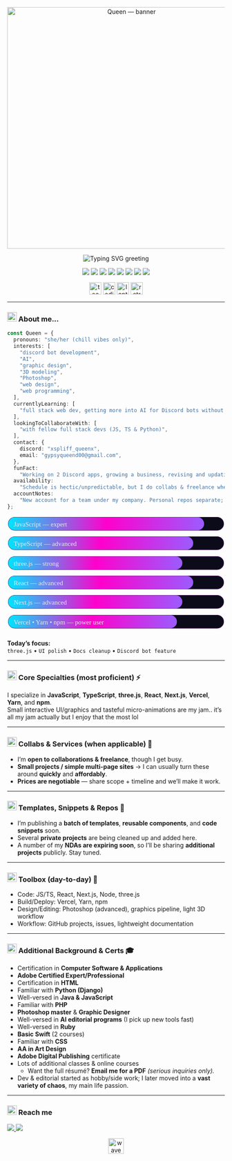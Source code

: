 <!-- TOP BANNER (transparent .gif/.apng) -->
<div align="center">
  <img src="https://media.giphy.com/media/JlJJU8Rd2QP4qxjNBc/giphy.gif" alt="Queen — banner" width="560" />
</div>

<!-- COLORED, MOBILE-SAFE TITLE (typing svg renders on desktop & mobile) -->
<p align="center">
  <img
    src="https://readme-typing-svg.demolab.com?font=Fira+Code&weight=600&duration=2800&pause=700&size=26&center=true&vCenter=true&width=720&lines=Heya%2C+I'm+Queen!;Developer+%E2%80%A2+Editor+%E2%80%A2+Designer;Discord+Bots+%7C+AI+%7C+Web+%7C+3D%2Fthree.js"
    alt="Typing SVG greeting"
  />
</p>

<!-- quick tech badges -->
<p align="center">
  <img src="https://img.shields.io/badge/JavaScript-F7DF1E?logo=javascript&logoColor=000" />
  <img src="https://img.shields.io/badge/TypeScript-3178C6?logo=typescript&logoColor=fff" />
  <img src="https://img.shields.io/badge/React-61DAFB?logo=react&logoColor=000" />
  <img src="https://img.shields.io/badge/Next.js-000000?logo=nextdotjs&logoColor=fff" />
  <img src="https://img.shields.io/badge/three.js-000000?logo=threedotjs&logoColor=fff" />
  <img src="https://img.shields.io/badge/Vercel-000000?logo=vercel&logoColor=fff" />
  <img src="https://img.shields.io/badge/Yarn-2C8EBB?logo=yarn&logoColor=fff" />
  <img src="https://img.shields.io/badge/npm-CB3837?logo=npm&logoColor=fff" />
</p>

<!-- animated emoji sprinkles -->
<p align="center">
  <img src="https://media.giphy.com/media/QnZal34ldLmSxO7qqB/giphy.gif" width="28" alt="tech sparkle" />
  <img src="https://media.giphy.com/media/H7AmqyARFEc7S1Smtl/giphy.gif" width="28" alt="coding" />
  <img src="https://media.giphy.com/media/qr3ZyWgwGQjbJ1oSOf/giphy.gif" width="28" alt="laptop" />
  <img src="https://media.giphy.com/media/gGxJ9P0d6S6Kect4Ub/giphy.gif" width="28" alt="retro bubble" />
</p>

---

### <img src="https://media.giphy.com/media/qr3ZyWgwGQjbJ1oSOf/giphy.gif" width="22" alt="laptop" />  About me...
```ts
const Queen = {
  pronouns: "she/her (chill vibes only)",
  interests: [
    "discord bot development",
    "AI",
    "graphic design",
    "3D modeling",
    "Photoshop",
    "web design",
    "web programming",
  ],
  currentlyLearning: [
    "full stack web dev, getting more into AI for Discord bots without hosted AI services",
  ],
  lookingToCollaborateWith: [
    "with fellow full stack devs (JS, TS & Python)",
  ],
  contact: {
    discord: "xspliff_queenx",
    email: "gypsyqueend00@gmail.com",
  },
  funFact:
    "Working on 2 Discord apps, growing a business, revising and updating company site weekly; JS is my fave for collab-friendly builds, but TS is my all-time fave that has my heart. Editor by passion, dev by love.",
  availability:
    "Schedule is hectic/unpredictable, but I do collabs & freelance when I can.",
  accountNotes:
    "New account for a team under my company. Personal repos separate; many app repos private until publication.",
};
```

<!-- ===================== FEATURE #1: NEON SKILL BARS ===================== -->
<!-- pure SVG; adjust colored bar widths (0–396) to taste -->
<div align="center">

  <!-- JavaScript -->
  <svg viewBox="0 0 400 36" width="100%" height="36" role="img" aria-label="JavaScript — expert">
    <defs>
      <linearGradient id="gradJS" x1="0" x2="1">
        <stop offset="0%"  stop-color="#00e5ff"/>
        <stop offset="50%" stop-color="#ff00cc"/>
        <stop offset="100%" stop-color="#9b5cff"/>
      </linearGradient>
    </defs>
    <rect x="2" y="2" rx="12" ry="12" width="396" height="24" fill="#0b0b1a" stroke="#3a0a47"/>
    <rect x="2" y="2" rx="12" ry="12" width="360" height="24" fill="url(#gradJS)"/>
    <text x="12" y="19" fill="#eaeaea" font-size="12" font-family="ui-monospace, SFMono-Regular">JavaScript — expert</text>
  </svg>

  <!-- TypeScript -->
  <svg viewBox="0 0 400 36" width="100%" height="36" role="img" aria-label="TypeScript — advanced">
    <defs><linearGradient id="gradTS" x1="0" x2="1">
      <stop offset="0%" stop-color="#00e5ff"/><stop offset="50%" stop-color="#ff00cc"/><stop offset="100%" stop-color="#9b5cff"/>
    </linearGradient></defs>
    <rect x="2" y="2" rx="12" ry="12" width="396" height="24" fill="#0b0b1a" stroke="#3a0a47"/>
    <rect x="2" y="2" rx="12" ry="12" width="340" height="24" fill="url(#gradTS)"/>
    <text x="12" y="19" fill="#eaeaea" font-size="12" font-family="ui-monospace, SFMono-Regular">TypeScript — advanced</text>
  </svg>

  <!-- three.js -->
  <svg viewBox="0 0 400 36" width="100%" height="36" role="img" aria-label="three.js — strong">
    <defs><linearGradient id="grad3" x1="0" x2="1">
      <stop offset="0%" stop-color="#00e5ff"/><stop offset="50%" stop-color="#ff00cc"/><stop offset="100%" stop-color="#9b5cff"/>
    </linearGradient></defs>
    <rect x="2" y="2" rx="12" ry="12" width="396" height="24" fill="#0b0b1a" stroke="#3a0a47"/>
    <rect x="2" y="2" rx="12" ry="12" width="320" height="24" fill="url(#grad3)"/>
    <text x="12" y="19" fill="#eaeaea" font-size="12" font-family="ui-monospace, SFMono-Regular">three.js — strong</text>
  </svg>

  <!-- React -->
  <svg viewBox="0 0 400 36" width="100%" height="36" role="img" aria-label="React — advanced">
    <defs><linearGradient id="gradR" x1="0" x2="1">
      <stop offset="0%" stop-color="#00e5ff"/><stop offset="50%" stop-color="#ff00cc"/><stop offset="100%" stop-color="#9b5cff"/>
    </linearGradient></defs>
    <rect x="2" y="2" rx="12" ry="12" width="396" height="24" fill="#0b0b1a" stroke="#3a0a47"/>
    <rect x="2" y="2" rx="12" ry="12" width="340" height="24" fill="url(#gradR)"/>
    <text x="12" y="19" fill="#eaeaea" font-size="12" font-family="ui-monospace, SFMono-Regular">React — advanced</text>
  </svg>

  <!-- Next.js -->
  <svg viewBox="0 0 400 36" width="100%" height="36" role="img" aria-label="Next.js — advanced">
    <defs><linearGradient id="gradN" x1="0" x2="1">
      <stop offset="0%" stop-color="#00e5ff"/><stop offset="50%" stop-color="#ff00cc"/><stop offset="100%" stop-color="#9b5cff"/>
    </linearGradient></defs>
    <rect x="2" y="2" rx="12" ry="12" width="396" height="24" fill="#0b0b1a" stroke="#3a0a47"/>
    <rect x="2" y="2" rx="12" ry="12" width="320" height="24" fill="url(#gradN)"/>
    <text x="12" y="19" fill="#eaeaea" font-size="12" font-family="ui-monospace, SFMono-Regular">Next.js — advanced</text>
  </svg>

  <!-- Tooling band -->
  <svg viewBox="0 0 400 36" width="100%" height="36" role="img" aria-label="Vercel • Yarn • npm — power user">
    <defs><linearGradient id="gradT" x1="0" x2="1">
      <stop offset="0%" stop-color="#00e5ff"/><stop offset="50%" stop-color="#ff00cc"/><stop offset="100%" stop-color="#9b5cff"/>
    </linearGradient></defs>
    <rect x="2" y="2" rx="12" ry="12" width="396" height="24" fill="#0b0b1a" stroke="#3a0a47"/>
    <rect x="2" y="2" rx="12" ry="12" width="310" height="24" fill="url(#gradT)"/>
    <text x="12" y="19" fill="#eaeaea" font-size="12" font-family="ui-monospace, SFMono-Regular">Vercel • Yarn • npm — power user</text>
  </svg>

</div>

<!-- ===================== FEATURE #3: TODAY'S FOCUS ===================== -->
**Today’s focus:**  
`three.js`  •  `UI polish`  •  `Docs cleanup`  •  `Discord bot feature`

---

### <img src="https://media.giphy.com/media/H7AmqyARFEc7S1Smtl/giphy.gif" width="22" alt="coding" /> Core Specialties (most proficient) ⚡
I specialize in **JavaScript**, **TypeScript**, **three.js**, **React**, **Next.js**, **Vercel**, **Yarn**, and **npm**.  
Small interactive UI/graphics and tasteful micro-animations are my jam.. it’s all my jam actually but I enjoy that the most lol

---

### <img src="https://media.giphy.com/media/QnZal34ldLmSxO7qqB/giphy.gif" width="22" alt="tech" />   Collabs & Services (when applicable) 🤝
- I’m **open to collaborations & freelance**, though I get busy.  
- **Small projects / simple multi-page sites** → I can usually turn these around **quickly** and **affordably**.  
- **Prices are negotiable** — share scope + timeline and we’ll make it work.

---

### <img src="https://media.giphy.com/media/QnZal34ldLmSxO7qqB/giphy.gif" width="22" alt="tech" />   Templates, Snippets & Repos 🧩
- I’m publishing a **batch of templates**, **reusable components**, and **code snippets** soon.  
- Several **private projects** are being cleaned up and added here.  
- A number of my **NDAs are expiring soon**, so I’ll be sharing **additional projects** publicly. Stay tuned.

---

### <img src="https://media.giphy.com/media/gGxJ9P0d6S6Kect4Ub/giphy.gif" width="22" alt="bubble" /> Toolbox (day-to-day) 🧰
- Code: JS/TS, React, Next.js, Node, three.js  
- Build/Deploy: Vercel, Yarn, npm  
- Design/Editing: Photoshop (advanced), graphics pipeline, light 3D workflow  
- Workflow: GitHub projects, issues, lightweight documentation

---

### <img src="https://media.giphy.com/media/hS42TuYYnANLFR9IRQ/giphy.gif" width="22" alt="404 playful" /> Additional Background & Certs 🎓
- Certification in **Computer Software & Applications**  
- **Adobe Certified Expert/Professional**  
- Certification in **HTML**  
- Familiar with **Python (Django)**  
- Well-versed in **Java & JavaScript**  
- Familiar with **PHP**  
- **Photoshop master** & **Graphic Designer**  
- Well-versed in **AI editorial programs** (I pick up new tools fast)  
- Well-versed in **Ruby**  
- **Basic Swift** (2 courses)  
- Familiar with **CSS**  
- **AA in Art Design**  
- **Adobe Digital Publishing** certificate  
- Lots of additional classes & online courses  
  - Want the full résumé? **Email me for a PDF** *(serious inquiries only).*  
- Dev & editorial started as hobby/side work; I later moved into a **vast variety of chaos**, my main life passion.

---

### <img src="https://media.giphy.com/media/QuI2G48pcj20qNHE3f/giphy.gif" width="22" alt="mail" />  Reach me
<p>
  <a href="mailto:gypsyqueend00@gmail.com">
    <img src="https://img.shields.io/badge/Email-gypsyqueend00%40gmail.com-red?logo=gmail&logoColor=white" />
  </a>
  <a href="https://discord.com/users/REPLACE_DISCORD_USER_ID">
    <img src="https://img.shields.io/badge/Discord-@xspliff__queenx-5865F2?logo=discord&logoColor=white" />
  </a>
</p>

<!-- OPTIONAL: GitHub stats (uncomment + set username if you want them visible) -->
<!--
<p align="center">
  <img src="https://github-readme-stats.vercel.app/api?username=Queen-00&show_icons=true&theme=tokyonight" height="160" />
  <img src="https://github-readme-streak-stats.herokuapp.com?user=Queen-00&theme=tokyonight" height="160" />
</p>
-->

<!-- footer animated emoji -->
<p align="center">
  <img src="https://media.giphy.com/media/qr3ZyWgwGQjbJ1oSOf/giphy.gif" width="36" alt="wave" />
</p>
